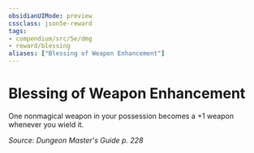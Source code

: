 ```yaml
---
obsidianUIMode: preview
cssclass: json5e-reward
tags:
- compendium/src/5e/dmg
- reward/blessing
aliases: ["Blessing of Weapon Enhancement"]
---
```

# Blessing of Weapon Enhancement

One nonmagical weapon in your possession becomes a +1 weapon whenever you wield it.

*Source: Dungeon Master's Guide p. 228*